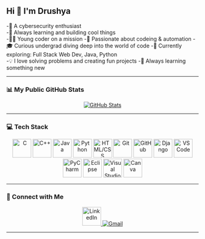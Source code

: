 ## Hi 👋 I'm Drushya  

-🎯 A cybersecurity enthusiast   
-🚀 Always learning and building cool things  
-🧑‍💻 Young coder on a mission
-🎯 Passionate about codeing & automation
-🎓 Curious undergrad diving deep into the world of code
-🧠 Currently exploring: Full Stack Web Dev, Java, Python  
-💡 I love solving problems and creating fun projects
-🌱 Always learning something new

---

### 📊 My Public GitHub Stats

<div align="center">
  <a href="https://git.io/awesome-stats-card">
    <img src="https://awesome-github-stats.azurewebsites.net/user-stats/Drushyagowda17?cardType=github&theme=dark&preferLogin=false&Title=7378D9&Border=7378D9&Text=60CA78" alt="GitHub Stats" />
  </a>
</div>

---

### 💻 Tech Stack

<div align="center">
  <img src="https://skillicons.dev/icons?i=c" height="49" alt="C" />
  <img src="https://skillicons.dev/icons?i=cpp" height="49" alt="C++" />
  <img src="https://cdn.jsdelivr.net/gh/devicons/devicon/icons/java/java-original.svg" height="49" alt="Java" />
  <img src="https://cdn.jsdelivr.net/gh/devicons/devicon/icons/python/python-original.svg" height="49" alt="Python" />
  <img src="https://skillicons.dev/icons?i=html,css" height="49" alt="HTML/CSS" />
  <img src="https://cdn.jsdelivr.net/gh/devicons/devicon/icons/git/git-original.svg" height="49" alt="Git" />
  <img src="https://skillicons.dev/icons?i=github" height="49" alt="GitHub" />
  <img src="https://skillicons.dev/icons?i=django" height="49" alt="Django" />
  <img src="https://skillicons.dev/icons?i=vscode" height="49" alt="VS Code" />
  <img src="https://cdn.jsdelivr.net/gh/devicons/devicon/icons/pycharm/pycharm-original.svg" height="49" alt="PyCharm" />
  <img src="https://cdn.jsdelivr.net/gh/devicons/devicon/icons/eclipse/eclipse-original.svg" height="49" alt="Eclipse" />
  <img src="https://cdn.jsdelivr.net/gh/devicons/devicon/icons/visualstudio/visualstudio-plain.svg" height="49" alt="Visual Studio" />
  <img src="https://cdn.jsdelivr.net/gh/devicons/devicon/icons/canva/canva-original.svg" height="49" alt="Canva" />
</div>

---

### 🔗 Connect with Me

<div align="center">
  <a href="https://www.linkedin.com/in/drushya-gowda-g-m/" target="_blank">
    <img src="https://skillicons.dev/icons?i=linkedin" height="49" alt="LinkedIn" />
  </a>
  <a href="mailto:drushyagowda@gmail.com">
    <img src="https://img.shields.io/badge/Gmail-D14836?style=for-the-badge&logo=gmail&logoColor=white" alt="Gmail" />
  </a>
</div>

---
